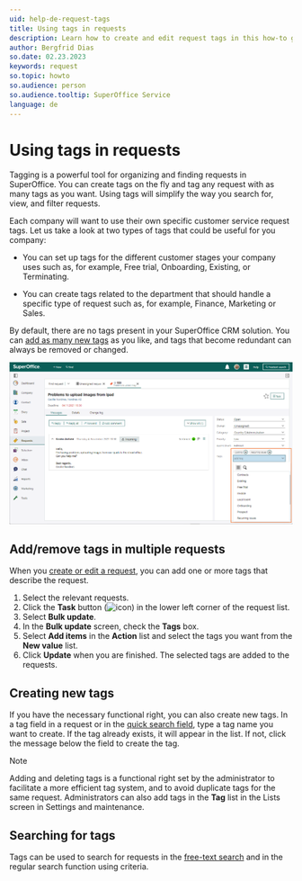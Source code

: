 ```yaml
---
uid: help-de-request-tags
title: Using tags in requests
description: Learn how to create and edit request tags in this how-to guide.
author: Bergfrid Dias
so.date: 02.23.2023
keywords: request
so.topic: howto
so.audience: person
so.audience.tooltip: SuperOffice Service
language: de
---
```


# Using tags in requests

Tagging is a powerful tool for organizing and finding requests in SuperOffice. You can create tags on the fly and tag any request with as many tags as you want. Using tags will simplify the way you search for, view, and filter requests.

Each company will want to use their own specific customer service request tags. Let us take a look at two types of tags that could be useful for you company:

* You can set up tags for the different customer stages your company uses such as, for example, Free trial, Onboarding, Existing, or Terminating.

* You can create tags related to the department that should handle a specific type of request such as, for example, Finance, Marketing or Sales.

By default, there are no tags present in your SuperOffice CRM solution. You can [add as many new tags][4] as you like, and tags that become redundant can always be removed or changed.

![Tagging requests -screenshot][img2]

## Add/remove tags in multiple requests

When you [create or edit a request][1], you can add one or more tags that describe the request.

1. Select the relevant requests.
1. Click the **Task** button (![icon][img1]) in the lower left corner of the request list.
1. Select **Bulk update**.
1. In the **Bulk update** screen, check the **Tags** box.
1. Select **Add items** in the **Action** list and select the tags you want from the **New value** list.
1. Click **Update** when you are finished. The selected tags are added to the requests.

## Creating new tags

If you have the necessary functional right, you can also create new tags. In a tag field in a request or in the [quick search field][2], type a tag name you want to create. If the tag already exists, it will appear in the list. If not, click the message below the field to create the tag.

> [!NOTE]
> Adding and deleting tags is a functional right set by the administrator to facilitate a more efficient tag system, and to avoid duplicate tags for the same request. Administrators can also add tags in the **Tag** list in the Lists screen in Settings and maintenance.

## Searching for tags

Tags can be used to search for requests in the [free-text search][2] and in the regular search function using criteria.

<!-- Referenced links -->
[1]: howto/create.md
[2]: ../../search-options/learn/freetext-search.md
[4]: ../../admin/lists/learn/adding-items.md

<!-- Referenced images -->
[img1]: ../../../media/icons/btn-menu.png
[img2]: media/requests-tag-request-small.png


